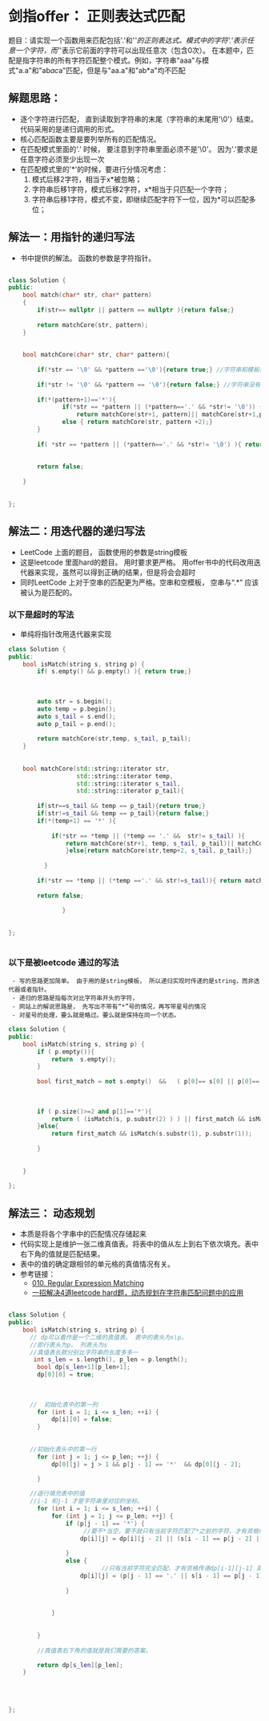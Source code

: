 # 剑指offer： 正则表达式匹配

题目：请实现一个函数用来匹配包括'.'和'*'的正则表达式。模式中的字符'.'表示任意一个字符，而'*'表示它前面的字符可以出现任意次（包含0次）。 
在本题中，匹配是指字符串的所有字符匹配整个模式。例如，字符串"aaa"与模式"a.a"和"ab*ac*a"匹配，但是与"aa.a"和"ab*a"均不匹配

## 解题思路：

- 逐个字符进行匹配， 直到读取到字符串的末尾（字符串的末尾用'\0'）结束。 代码采用的是递归调用的形式。
- 核心匹配函数主要是要列举所有的匹配情况。
- 在匹配模式里面的'.' 时候， 要注意到字符串里面必须不是'\0'。 因为'.'要求是任意字符必须至少出现一次
- 在匹配模式里的'*'的时候，要进行分情况考虑：
     1. 模式后移2字符，相当于x*被忽略；
     2. 字符串后移1字符，模式后移2字符，x*相当于只匹配一个字符；
     3. 字符串后移1字符，模式不变，即继续匹配字符下一位，因为*可以匹配多位；
     
## 解法一：用指针的递归写法
 - 书中提供的解法。 函数的参数是字符指针。

```c++

class Solution {
public:
    bool match(char* str, char* pattern)
    {
        if(str== nullptr || pattern == nullptr ){return false;}
        
        return matchCore(str, pattern);
    }
    
    
    bool matchCore(char* str, char* pattern){
        
        if(*str == '\0' && *pattern =='\0'){return true;} //字符串和模板都读到了结尾；
        
        if(*str != '\0' && *pattern == '\0'){return false;} //字符串没有读到了结尾， 模板读到结尾
        
        if(*(pattern+1)=='*'){
               if(*str == *pattern || (*pattern=='.' && *str!= '\0')) {
                   return matchCore(str+1, pattern)|| matchCore(str+1,pattern+2)||matchCore(str,pattern+2);}
               else { return matchCore(str, pattern +2);}
        }
     
        if( *str == *pattern || (*pattern=='.' && *str!= '\0') ){ return matchCore(str+1,pattern+1); } // 对应的字符都相等的情况下
                                                                                      //或者出现.通配符， 且字符串还没有读完
        
        return false;
        
    }
    
    
};


```


## 解法二：用迭代器的递归写法
  - LeetCode 上面的题目， 函数使用的参数是string模板
  - 这是leetcode 里面hard的题目。 用时要求更严格。 用offer书中的代码改用迭代器来实现，虽然可以得到正确的结果，但是将会会超时
  - 同时LeetCode 上对于空串的匹配更为严格。空串和空模板， 空串与“.*” 应该被认为是匹配的。
  
### 以下是超时的写法
  -  单纯将指针改用迭代器来实现
```c++
class Solution {
public:
    bool isMatch(string s, string p) {
        if( s.empty() && p.empty() ){ return true;}
        
        
        
        auto str = s.begin();
        auto temp = p.begin();
        auto s_tail = s.end();
        auto p_tail = p.end();
        
        return matchCore(str,temp, s_tail, p_tail);
    }
    
    
    bool matchCore(std::string::iterator str, 
                   std::string::iterator temp,
                   std::string::iterator s_tail,
                   std::string::iterator p_tail){
        
        if(str==s_tail && temp == p_tail){return true;}
        if(str!=s_tail && temp == p_tail){return false;}
        if(*(temp+1) == '*' ){
            
            if(*str == *temp || (*temp == '.' &&  str!= s_tail) ){
                return matchCore(str+1, temp, s_tail, p_tail)|| matchCore(str+1, temp+2, s_tail, p_tail) || matchCore(str, temp+2, s_tail, p_tail);
                }else{return matchCore(str,temp+2, s_tail, p_tail);}
                           
          }
                              
        if(*str == *temp || (*temp =='.' && str!=s_tail)){ return matchCore(str+1, temp+1,s_tail, p_tail) ;}
             
        return false;
        
               }   
        
               
};      
               
```

### 以下是被leetcode 通过的写法
     - 写的思路更加简单。 由于用的是string模板， 所以递归实现时传递的是string，而非迭代器或者指针。
     - 递归的思路是指每次对比字符串开头的字符，
     - 网站上的解说思路是， 先写出不带有“*”号的情况，再写带星号的情况
     - 对星号的处理，要么就是略过。要么就是保持在同一个状态。

```c++
class Solution {
public:
    bool isMatch(string s, string p) {
        if ( p.empty()){
            return  s.empty();
        }
        
        bool first_match = not s.empty()  &&   ( p[0]== s[0] || p[0]=='.');
        
        
        
        if ( p.size()>=2 and p[1]=='*'){
            return ( (isMatch(s, p.substr(2) ) ) || first_match && isMatch(s.substr(1), p) );
        }else{
            return first_match && isMatch(s.substr(1), p.substr(1));
               
        }
                    
           
    }
               
};  
```


## 解法三： 动态规划
  - 本质是将各个字串中的匹配情况存储起来
  - 代码实现上是维护一张二维真值表。将表中的值从左上到右下依次填充。表中右下角的值就是匹配结果。
  - 表中的值的确定跟相邻的单元格的真值情况有关。
  - 参考链接：
      + [010. Regular Expression Matching](https://hk029.gitbooks.io/leetbook/%E5%8A%A8%E6%80%81%E8%A7%84%E5%88%92/010.%20Regular%20Expression%20Matching/010.%20Regular%20Expression%20Matching.html)
      + [一招解决4道leetcode hard题，动态规划在字符串匹配问题中的应用](https://cloud.tencent.com/developer/article/1092371)


```c++

class Solution {
public:
    bool isMatch(string s, string p) {
      // dp可以看作是一个二维的真值表。 表中的表头为s\p。
      //即行表头为p， 列表头为s
      //真值表长款分别比字符串的长度多多一 
       int s_len = s.length(), p_len = p.length();
        bool dp[s_len+1][p_len+1];
        dp[0][0] = true;
       
      
      
      //  初始化表中的第一列
		for (int i = 1; i <= s_len; ++i) {
			dp[i][0] = false;
		}
          
          
      //初始化表头中的第一行
		for (int j = 1; j <= p_len; ++j) {
			dp[0][j] = j > 1 && p[j - 1] == '*'  && dp[0][j - 2];
		     
		}

      //逐行填充表中的值
      //i-1 和j-1 才是字符串里对应的坐标。
		for (int i = 1; i <= s_len; ++i) {
			for (int j = 1; j <= p_len; ++j) {
				if (p[j - 1] == '*') {
				     //要不*当空，要不就只有当前字符匹配了*之前的字符，才有资格传递dp[i-1][j]真值
					dp[i][j] = dp[i][j - 2] || (s[i - 1] == p[j - 2] || p[j - 2] == '.') && dp[i - 1][j];
				  
				}
				else {
                          //只有当前字符完全匹配，才有资格传递dp[i-1][j-1] 真值
					dp[i][j] = (p[j - 1] == '.' || s[i - 1] == p[j - 1]) && dp[i - 1][j - 1];
				
				}
			
			
			}
		
		
		}
        
        //真值表右下角的值就是我们需要的答案。

		return dp[s_len][p_len];
	}
    
    
  
               
};      
```
